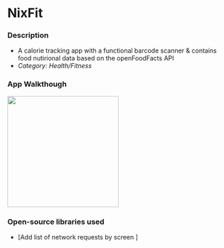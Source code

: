 # NixFit

### Description
- A calorie tracking app with a functional barcode scanner & contains food nutirional data based on the openFoodFacts API
- **Category:* Health/Fitness*

### App Walkthough
<img src="" width=250><br>


### Open-source libraries used
- [Add list of network requests by screen ]
